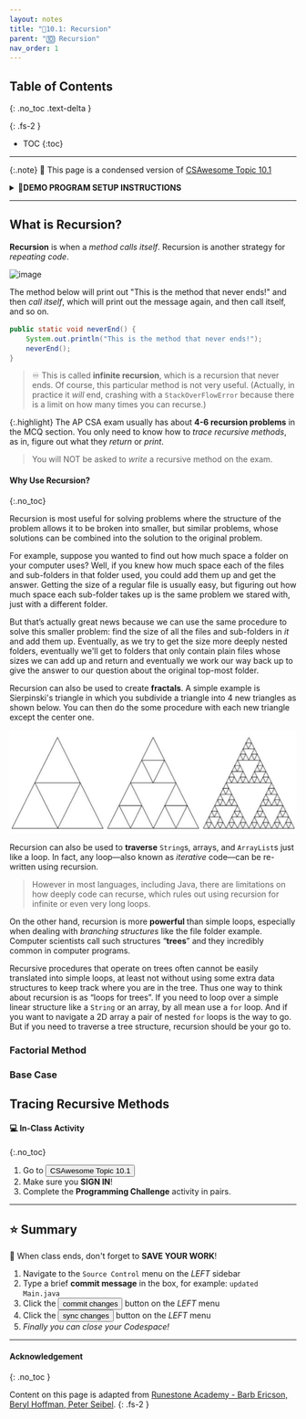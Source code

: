 ```yaml
---
layout: notes
title: "📓10.1: Recursion" 
parent: "🔟 Recursion"
nav_order: 1
---
```


## Table of Contents
{: .no_toc .text-delta }

{: .fs-2 }
- TOC
{:toc}

---

{:.note}
📖 This page is a condensed version of [CSAwesome Topic 10.1](https://runestone.academy/ns/books/published/csawesome/Unit10-Recursion/topic-10-1-recursion.html?mode=browsing) 

<html>
<details>
<summary>📓<strong>DEMO PROGRAM SETUP INSTRUCTIONS</strong></summary>

<div class="setup" markdown="block">

1. Go to the public template **repository** for our class: [BWL-CS Java Template](https://github.com/BWL-CS/java-template)
2. Click the <button type="button" name="button" class="btn btn-green">Use this template</button> button above the list of files then select `Create a new repository`
3. Specify the **repository name**: `CS2-Unit-10-Notes`
4. Click <button type="button" name="button" class="btn btn-green">Create repository</button>
    > Now you have **your own personal copy** of this starter code that you can always access under the `Your repositories` section of GitHub! 
5. Now on your repository, click <button type="button" name="button" class="btn btn-green"> < > Code </button> and select the `Codespaces` tab
6. Click `Create Codespace on main` and wait for the environment to load, _then you're ready to code_!
7. 📝 Take notes in this Codespace during class, coding along with the instructor.

</div>
</details>
</html>

---

## What is Recursion?

**Recursion** is when a _method calls itself_. Recursion is another strategy for *repeating code*.

![image]()

The method below will print out "This is the method that never ends!" and then _call itself_, which will print out the message again, and then call itself, and so on.

```java
public static void neverEnd() {
    System.out.println("This is the method that never ends!");
    neverEnd();
}
```
> ♾️ This is called **infinite recursion**, which is a recursion that never ends. Of course, this particular method is not very useful. (Actually, in practice it *will* end, crashing with a ``StackOverFlowError`` because there is a limit on how many times you can recurse.)

{:.highlight} The AP CSA exam usually has about **4-6 recursion problems** in the MCQ section. You only need to know how to _trace recursive methods_, as in, figure out what they _return_ or _print_.
> You will NOT be asked to _write_ a recursive method on the exam.


#### Why Use Recursion?
{:.no_toc}

Recursion is most useful for solving problems where the structure of the problem
allows it to be broken into smaller, but similar problems, whose solutions can
be combined into the solution to the original problem.

For example, suppose you wanted to find out how much space a folder on your
computer uses? Well, if you knew how much space each of the files and
sub-folders in that folder used, you could add them up and get the answer.
Getting the size of a regular file is usually easy, but figuring out how much
space each sub-folder takes up is the same problem we stared with, just with a
different folder.

But that’s actually great news because we can use the same procedure to solve
this smaller problem: find the size of all the files and sub-folders in *it* and
add them up. Eventually, as we try to get the size more deeply nested folders,
eventually we'll get to folders that only contain plain files whose sizes we can
add up and return and eventually we work our way back up to give the answer to
our question about the original top-most folder.

Recursion can also be used to create **fractals**. A simple example is Sierpinski's
triangle in which you subdivide a triangle into 4 new triangles as shown below.
You can then do the some procedure with each new triangle except the center one.

![image](Figures/triangleSub.png)

Recursion can also be used to **traverse** ``String``s, arrays, and ``ArrayList``s just like a loop. In fact, any loop—also known as *iterative* code—can be
re-written using recursion. 
> However in most languages, including Java, there are limitations on how deeply code can recurse, which rules out using recursion for infinite or even very long loops.

On the other hand, recursion is more **powerful** than simple loops, especially when dealing with _branching structures_ like the file folder example. Computer scientists call such structures “**trees**” and they incredibly common in computer programs.

Recursive procedures that operate on trees often cannot be easily translated into simple loops, at least not without using some extra data structures to keep
track where you are in the tree. Thus one way to think about recursion is as “loops for trees”. If you need to loop over a simple linear structure like a ``String`` or an array, by all mean use a ``for`` loop. And if you want to navigate a 2D array a pair of nested ``for`` loops is the way to go. But if you need to traverse a tree structure, recursion should be your go to.

### Factorial Method

### Base Case

## Tracing Recursive Methods


#### 💻 In-Class Activity
{:.no_toc}


<div class="task" markdown="block">
    
1. Go to <a href="https://runestone.academy/ns/books/published/csawesome/Unit10-Recursion/topic-10-1-recursion.html?mode=browsing"><button type="button" name="button" class="btn">CSAwesome Topic 10.1</button></a> 
2. Make sure you **SIGN IN**!
3. Complete the **Programming Challenge** activity in pairs.

</div>

---

## ⭐️ Summary



<div class="warn" markdown="block">

🛑 When class ends, don't forget to **SAVE YOUR WORK**!

1. Navigate to the `Source Control` menu on the _LEFT_ sidebar
2. Type a brief **commit message** in the box, for example: `updated Main.java`
3. Click the <button type="button" name="button" class="btn btn-green">commit changes</button> button on the _LEFT_ menu
4. Click the <button type="button" name="button" class="btn btn-green">sync changes</button> button on the _LEFT_ menu
5. _Finally you can close your Codespace!_

</div>

---

#### Acknowledgement
{: .no_toc }

Content on this page is adapted from [Runestone Academy - Barb Ericson, Beryl Hoffman, Peter Seibel](https://runestone.academy/ns/books/published/csawesome/index.html?mode=browsing).
{: .fs-2 }
